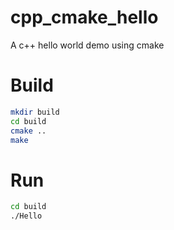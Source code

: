 # cpp_cmake_hello
A c++ hello world demo using cmake

# Build

```bash
mkdir build
cd build
cmake ..
make
``` 

# Run
```bash
cd build
./Hello
```

